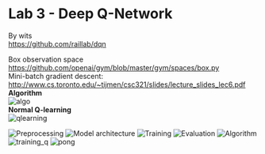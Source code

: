 # Lab 3 - Deep Q-Network
By wits<br>
https://github.com/raillab/dqn


Box observation space<br>
https://github.com/openai/gym/blob/master/gym/spaces/box.py
<br>
Mini-batch gradient descent:
<br>
http://www.cs.toronto.edu/~tijmen/csc321/slides/lecture_slides_lec6.pdf
<br>
**Algorithm**<br>
![algo](resources/algo.PNG?raw=true "Title")
<br>
**Normal Q-learning**<br>
![qlearning](resources/Q-learning.PNG?raw=true "Title")

![Preprocessing](resources/preprocessing.PNG?raw=true "Title")
![Model architecture](resources/architecture.PNG?raw=true "Title")
![Training](resources/training.png?raw=true "Title")
![Evaluation](resources/evaluation.PNG?raw=true "Title")
![Algorithm](resources/algorithm.png?raw=true "Title")
![training_q](resources/training_q.PNG?raw=true "Title")
![pong](resources/pong.PNG?raw=true "Title")
